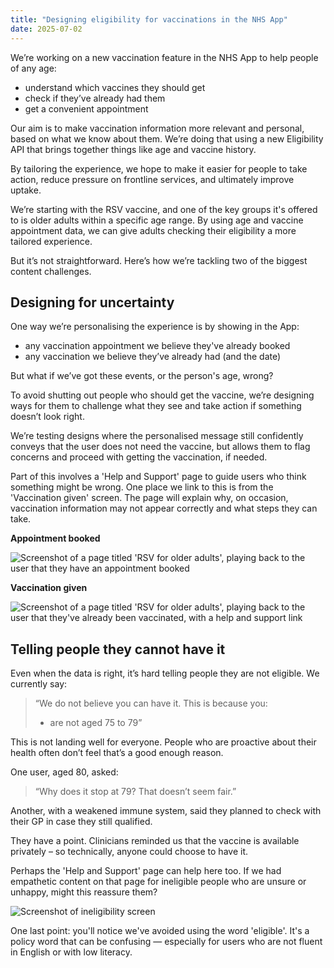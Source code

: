 ```yaml
---
title: "Designing eligibility for vaccinations in the NHS App"
date: 2025-07-02
---
```


We’re working on a new vaccination feature in the NHS App to help people of any age:

* understand which vaccines they should get
* check if they’ve already had them
* get a convenient appointment

Our aim is to make vaccination information more relevant and personal, based on what we know about them. We’re doing that using a new Eligibility API that brings together things like age and vaccine history.
 
By tailoring the experience, we hope to make it easier for people to take action, reduce pressure on frontline services, and ultimately improve uptake.
 
We’re starting with the RSV vaccine, and one of the key groups it's offered to is older adults within a specific age range. By using age and vaccine appointment data, we can give adults checking their eligibility a more tailored experience.
 
But it’s not straightforward. Here’s how we’re tackling two of the biggest content challenges.


## Designing for uncertainty

One way we’re personalising the experience is by showing in the App:

* any vaccination appointment we believe they've already booked
* any vaccination we believe they’ve already had (and the date)

 
But what if we’ve got these events, or the person's age, wrong? 
 
To avoid shutting out people who should get the vaccine, we’re designing ways for them to challenge what they see and take action if something doesn’t look right. 
 
We’re testing designs where the personalised message still confidently conveys that the user does not need the vaccine, but allows them to flag concerns and proceed with getting the vaccination, if needed.

Part of this involves a 'Help and Support' page to guide users who think something might be wrong. One place we link to this is from the 'Vaccination given' screen. The page will explain why, on occasion, vaccination information may not appear correctly and what steps they can take.

**Appointment booked**

![Screenshot of a page titled 'RSV for older adults', playing back to the user that they have an appointment booked](already-booked.png) 

**Vaccination given**

![Screenshot of a page titled 'RSV for older adults', playing back to the user that they've already been vaccinated, with a help and support link](already-vaccd.png) 

## Telling people they cannot have it

Even when the data is right, it’s hard telling people they are not eligible. We currently say:

>“We do not believe you can have it. This is because you:
>
>* are not aged 75 to 79”

This is not landing well for everyone. People who are proactive about their health often don’t feel that’s a good enough reason.
 
One user, aged 80, asked: 

>“Why does it stop at 79? That doesn’t seem fair.”
 
Another, with a weakened immune system, said they planned to check with their GP in case they still qualified.
 
They have a point. Clinicians reminded us that the vaccine is available privately – so technically, anyone could choose to have it.
 
Perhaps the 'Help and Support' page can help here too. If we had empathetic content on that page for ineligible people who are unsure or unhappy, might this reassure them?

![Screenshot of ineligibility screen](ineligible.png)

One last point: you'll notice we've avoided using the word 'eligible'. It's a policy word that can be confusing — especially for users who are not fluent in English or with low literacy.


